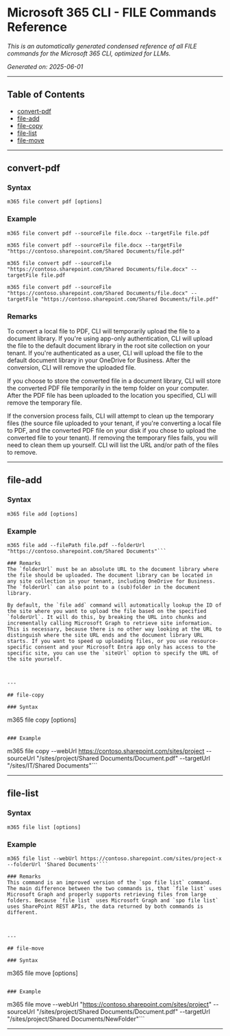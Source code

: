 <!-- DISCLAIMER: All secrets, passwords, and sensitive values in this document are examples only and not real credentials. -->
# Microsoft 365 CLI - FILE Commands Reference

*This is an automatically generated condensed reference of all FILE commands for the Microsoft 365 CLI, optimized for LLMs.*

*Generated on: 2025-06-01*

---

## Table of Contents

- [convert-pdf](#convert-pdf)
- [file-add](#file-add)
- [file-copy](#file-copy)
- [file-list](#file-list)
- [file-move](#file-move)

---

## convert-pdf

### Syntax
```
m365 file convert pdf [options]
```

### Example
```
m365 file convert pdf --sourceFile file.docx --targetFile file.pdf

m365 file convert pdf --sourceFile file.docx --targetFile "https://contoso.sharepoint.com/Shared Documents/file.pdf"

m365 file convert pdf --sourceFile "https://contoso.sharepoint.com/Shared Documents/file.docx" --targetFile file.pdf

m365 file convert pdf --sourceFile "https://contoso.sharepoint.com/Shared Documents/file.docx" --targetFile "https://contoso.sharepoint.com/Shared Documents/file.pdf"

```

### Remarks
To convert a local file to PDF, CLI will temporarily upload the file to a document library. If you're using app-only authentication, CLI will upload the file to the default document library in the root site collection on your tenant. If you're authenticated as a user, CLI will upload the file to the default document library in your OneDrive for Business. After the conversion, CLI will remove the uploaded file.

If you choose to store the converted file in a document library, CLI will store the converted PDF file temporarily in the temp folder on your computer. After the PDF file has been uploaded to the location you specified, CLI will remove the temporary file.

If the conversion process fails, CLI will attempt to clean up the temporary files (the source file uploaded to your tenant, if you're converting a local file to PDF, and the converted PDF file on your disk if you chose to upload the converted file to your tenant). If removing the temporary files fails, you will need to clean them up yourself. CLI will list the URL and/or path of the files to remove.



---

## file-add

### Syntax
```
m365 file add [options]
```

### Example
```
m365 file add --filePath file.pdf --folderUrl "https://contoso.sharepoint.com/Shared Documents"```

### Remarks
The `folderUrl` must be an absolute URL to the document library where the file should be uploaded. The document library can be located in any site collection in your tenant, including OneDrive for Business. The `folderUrl` can also point to a (sub)folder in the document library.

By default, the `file add` command will automatically lookup the ID of the site where you want to upload the file based on the specified `folderUrl`. It will do this, by breaking the URL into chunks and incrementally calling Microsoft Graph to retrieve site information. This is necessary, because there is no other way looking at the URL to distinguish where the site URL ends and the document library URL starts. If you want to speed up uploading files, or you use resource-specific consent and your Microsoft Entra app only has access to the specific site, you can use the `siteUrl` option to specify the URL of the site yourself.



---

## file-copy

### Syntax
```
m365 file copy [options]
```

### Example
```
m365 file copy --webUrl https://contoso.sharepoint.com/sites/project --sourceUrl "/sites/project/Shared Documents/Document.pdf" --targetUrl "/sites/IT/Shared Documents"```

---

## file-list

### Syntax
```
m365 file list [options]
```

### Example
```
m365 file list --webUrl https://contoso.sharepoint.com/sites/project-x --folderUrl 'Shared Documents'```

### Remarks
This command is an improved version of the `spo file list` command. The main difference between the two commands is, that `file list` uses Microsoft Graph and properly supports retrieving files from large folders. Because `file list` uses Microsoft Graph and `spo file list` uses SharePoint REST APIs, the data returned by both commands is different.



---

## file-move

### Syntax
```
m365 file move [options]
```

### Example
```
m365 file move --webUrl "https://contoso.sharepoint.com/sites/project" --sourceUrl "/sites/project/Shared Documents/Document.pdf" --targetUrl "/sites/project/Shared Documents/NewFolder"```

---
